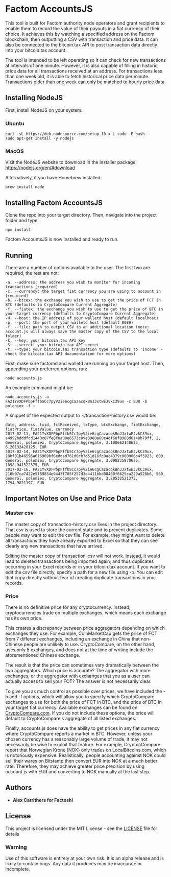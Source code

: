 # Factom AccountsJS

This tool is built for Factom authority node operators and grant recipients to enable them to record the value of their payouts in a fiat currency of their choice. It achieves this by watching a specified address on the Factom blockchain, then outputting a CSV with transaction and price data. It can also be connected to the bitcoin.tax API to post transaction data directly into your bitcoin.tax account.

The tool is intended to be left operating so it can check for new transactions at intervals of one minute. However, it is also capable of filling in historic price data for all transactions received at an address. For transactions less than one week old, it is able to fetch historical price data per minute. Transactions older than one week can only be matched to hourly price data.


## Installing NodeJS

First, install NodeJS on your system.

### Ubuntu

```
curl -sL https://deb.nodesource.com/setup_10.x | sudo -E bash -
sudo apt-get install -y nodejs
```

### MacOS

Visit the NodeJS website to download in the installer package: https://nodejs.org/en/#download

Alternatively, if you have Homebrew installed:

```
brew install node
```

## Installing Factom AccountsJS

Clone the repo into your target directory. Then, navigate into the project folder and type:

```
npm install
```

Factom AccountsJS is now installed and ready to run.

## Running

There are a number of options available to the user. The first two are required, the rest are not:

```
-a, --address: the address you wish to monitor for incoming transactions [required]
-c, --currency: the target fiat currency you are using to account in [required]
-b, --btcex: the exchange you wish to use to get the price of FCT in BTC (defaults to CryptoCompare Current Aggregate)
-f, --fiatex: the exchange you wish to use to get the price of BTC in your target currency (defaults to CryptoCompare Current Aggregate)
-H, --host: the IP address of your walletd host (default localhost)
-p, --port: the port of your walletd host (default 8089)
-f, --file: path to output CSV to an additional location (note: account.js will always save the master copy of the CSV to the local folder)
-k, --key: your bitcoin.tax API key
-S, --secret: your bitcoin.tax API secret
-t, --type: your bitcoin.tax transaction type (defaults to 'income' - check the bitcoin.tax API documentation for more options)
```

First, make sure factomd and walletd are running on your target host. Then, appending your preferred options, run:

```
node accounts.js
```

An example command might be:

```
node accounts.js -a FA21YvXDFPbpFffbSCc7pyV2ie6cgCazacqkBnJJxtwEJvkC39ux -c EUR -b poloniex -f ~
```

A snippet of the expected output to ~/transaction-history.csv would be:

```
date, address, txid, fctReceived, txType, btcExchange, fiatExchange, fiatPrice, fiatValue, currency
2017-02-11, FA21YvXDFPbpFffbSCc7pyV2ie6cgCazacqkBnJJxtwEJvkC39ux, a4992bdddfcd1443c87fe8f0a88e6573c09e3988a60c4df68f8968d6148b79ff, 2, General, poloniex, CryptoCompare Aggregate, 3.100662140625, 6.20132428125, EUR
2017-02-14, FA21YvXDFPbpFffbSCc7pyV2ie6cgCazacqkBnJJxtwEJvkC39ux, 18bf01b46595a616909bf6eddad761d0cb7d51d16fc0ac4379c060086b4f3923, 600, General, poloniex, CryptoCompare Aggregate, 3.098235870625, 1858.941522375, EUR
2017-02-16, FA21YvXDFPbpFffbSCc7pyV2ie6cgCazacqkBnJJxtwEJvkC39ux, 216b07ca7422e5f89834e9443f705f257d3e4411bbd88460f6625ca229a528b6, 560, General, poloniex, CryptoCompare Aggregate, 3.20532521375, 1794.9821197, EUR

```

## Important Notes on Use and Price Data

### Master csv

The master copy of transaction-history.csv lives in the project directory. That csv is used to store the current state and to prevent duplicates. Some people may want to edit the csv file. For example, they might want to delete all transactions they have already exported to Excel so that they can see clearly any new transactions that have arrived.

Editing the master copy of transaction-csv will not work. Instead, it would lead to deleted transactions being imported again, and thus duplicates occurring in your Excel records or in your bitcoin.tax account. If you want to edit the csv file directly, specify a path for a new file using -p. You can edit that copy directly without fear of creating duplicate transactions in your records.

### Price

There is no definitive price for any cryptocurrency. Instead, cryptocurrencies trade on multiple exchanges, which means each exchange has its own price.

This creates a discrepancy between price aggregators depending on which exchanges they use. For example, CoinMarketCap gets the price of FCT from 7 different exchanges, including an exchange in China that non-Chinese people are unlikely to use. CryptoCompare, on the other hand, uses only 5 exchanges, and does not at the time of writing include the aforementioned Chinese exchange.

The result is that the price can sometimes vary dramatically between the two aggregators. Which price is accurate? The aggregator with more exchanges, or the aggregator with exchanges that you as a user can actually access to sell your FCT? The answer is not necessarily clear.

To give you as much control as possible over prices, we have included the -b and -f options, which will allow you to specify which CryptoCompare exchanges to use for both the price of FCT in BTC, and the price of BTC in your target fiat currency. Available exchanges can be found on [CryptoCompare.com](https://www.cryptocompare.com/). If you do not include these options, the price will default to CryptoCompare's aggregate of all listed exchanges.

Finally, accounts.js does have the ability to get prices in any fiat currency where CryptoCompare reports a market in BTC. However, unless your chosen currency has a reasonably large volume of trade, it may not necessarily be wise to exploit that feature. For example, CryptocCompare report that Norwegian Krone (NOK) only trades on LocalBitcoins.com, which is notoriously expensive. Realistically, people accounting against NOK could sell their wares on Bitstamp then convert EUR into NOK at a much better rate. Therefore, they may achieve greater price precision by using account.js with EUR and converting to NOK manually at the last step.

## Authors

* **Alex Carrithers for Factoshi**

## License

This project is licensed under the MIT License - see the [LICENSE](LICENSE) file for details

### Warning

Use of this software is entirely at your own risk. It is an alpha release and is likely to contain bugs. Any data it produces may be inaccurate or incomplete.
